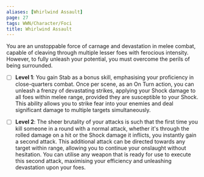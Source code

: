```yaml
---
aliases: [Whirlwind Assault]
page: 27
tags: WWN/Character/Foci
title: Whirlwind Assault
---
```


You are an unstoppable force of carnage and devastation in melee combat, capable of cleaving through multiple lesser foes with ferocious intensity. However, to fully unleash your potential, you must overcome the perils of being surrounded.

- [ ] **Level 1**: You gain Stab as a bonus skill, emphasising your proficiency in close-quarters combat. Once per scene, as an On Turn action, you can unleash a frenzy of devastating strikes, applying your Shock damage to all foes within melee range, provided they are susceptible to your Shock. This ability allows you to strike fear into your enemies and deal significant damage to multiple targets simultaneously.

- [ ] **Level 2**: The sheer brutality of your attacks is such that the first time you kill someone in a round with a normal attack, whether it's through the rolled damage on a hit or the Shock damage it inflicts, you instantly gain a second attack. This additional attack can be directed towards any target within range, allowing you to continue your onslaught without hesitation. You can utilise any weapon that is ready for use to execute this second attack, maximising your efficiency and unleashing devastation upon your foes.

